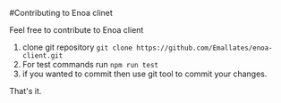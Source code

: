 #Contributing to Enoa clinet

Feel free to contribute to Enoa client



1. clone git repository ``` git clone https://github.com/Emallates/enoa-client.git ```
2. For test commands run ``` npm run test ```
3. if you wanted to commit then use git tool to commit your changes.

That's it.